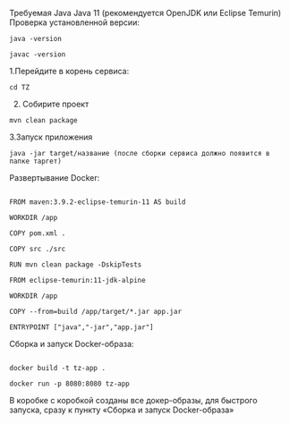 Требуемая Java Java 11 (рекомендуется OpenJDK или Eclipse Temurin) Проверка установленной версии:
```
java -version

javac -version
```

1.Перейдите в корень сервиса:
```
cd TZ
```

2. Собирите проект
```
mvn clean package
```

3.Запуск приложения

```
java -jar target/название (после сборки сервиса должно появится в папке таргет)

```

Развертывание Docker:
```

FROM maven:3.9.2-eclipse-temurin-11 AS build

WORKDIR /app

COPY pom.xml .

COPY src ./src

RUN mvn clean package -DskipTests

FROM eclipse-temurin:11-jdk-alpine

WORKDIR /app

COPY --from=build /app/target/*.jar app.jar

ENTRYPOINT ["java","-jar","app.jar"]
```

Сборка и запуск Docker-образа:

```

docker build -t tz-app .

docker run -p 8080:8080 tz-app
```

В коробке с коробкой созданы все докер-образы, для быстрого запуска, сразу к пункту «Сборка и запуск Docker-образа»
